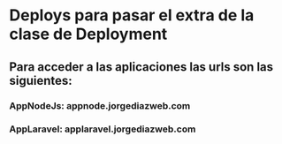 # Deploys para pasar el extra de la clase de Deployment

## Para acceder a las aplicaciones las urls son las siguientes:

### AppNodeJs: appnode.jorgediazweb.com
### AppLaravel: applaravel.jorgediazweb.com
